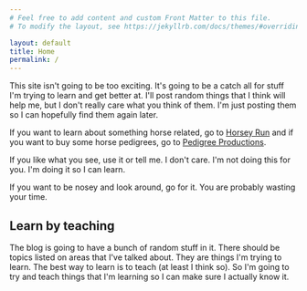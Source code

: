 ```yaml
---
# Feel free to add content and custom Front Matter to this file.
# To modify the layout, see https://jekyllrb.com/docs/themes/#overriding-theme-defaults

layout: default
title: Home
permalink: /
---
```


This site isn't going to be too exciting. It's going to be a catch all for stuff I'm trying to learn and get better at. I'll post random things that I think will help me, but I don't really care what you think of them. I'm just posting them so I can hopefully find them again later.

If you want to learn about something horse related, go to [Horsey Run](https://horseyrun.com) and if you want to buy some horse pedigrees, go to [Pedigree Productions](https://pedigreepro.net).

If you like what you see, use it or tell me. I don't care. I'm not doing this for you. I'm doing it so I can learn.

If you want to be nosey and look around, go for it. You are probably wasting your time.

## Learn by teaching

The blog is going to have a bunch of random stuff in it. There should be topics listed on areas that I've talked about. They are things I'm trying to learn. The best way to learn is to teach (at least I think so). So I'm going to try and teach things that I'm learning so I can make sure I actually know it.
